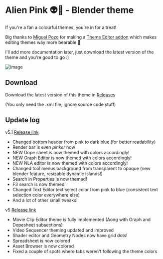 # Alien Pink 👽🌸 - Blender theme

If you're a fan a colourful themes, you're in for a treat!

Big thanks to [Miguel Pozo](https://github.com/pragma37) for making a [Theme Editor addon](https://app.gumroad.com/d/bd203ea14e1e159c47c00ecd11e2707f) which makes editing themes way more bearable 🙏

I'll add more documentation later, just download the latest version of the theme and you're good to go :)

![image](https://github-production-user-asset-6210df.s3.amazonaws.com/64172068/274916790-62689cf3-e959-42b3-af2a-08023115d046.png)

## Download

Download the latest version of this theme in [Releases](https://github.com/Alumx/Alien-Pink-Blender-theme/releases)

(You only need the .xml file, ignore source code stuff)

## Update log

v5.1 [Release link](https://github.com/Alumx/Alien-Pink-Blender-theme/releases/tag/v5.1)
- Changed bottom header from pink to dark blue (for better readability)
- Render bar is even *pinker* now
- NEW Dope sheet is now themed with colors accordingly!
- NEW Graph Editor is now themed with colors accordingly!
- NEW NLA editor is now themed with colors accordingly!
- Changed tool menus background from transparent to opaque (new blender feature, resizable dynamic islands!)
- Search in Properties is now themed!
- F3 search is now themed
- Changed Text Editor text select color from pink to blue (consistent text selection color everywhere else)
- And a lot of other small tweaks!

v5 [Release link](https://github.com/Alumx/Alien-Pink-Blender-theme/releases/tag/v5)
- Movie Clip Editor theme is fully implemented (Aong with Graph and Dopesheet subsections)
- Video Sequencer theming updated and improved
- Shader editor and Geometry Nodes now have grid dots!
- Spreadsheet is now colored
- Asset Browser is now colored
- Fixed a couple of spots where tabs weren't following the theme colors
